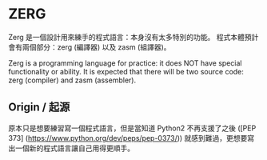 # ZERG #

Zerg 是一個設計用來練手的程式語言：本身沒有太多特別的功能。
程式本體預計會有兩個部分：zerg (編譯器) 以及 zasm (組譯器)。

Zerg is a programming language for practice: it does NOT have special functionality or ability.
It is expected that there will be two source code: zerg (compiler) and zasm (assembler).


## Origin / 起源 ##

原本只是想要練習寫一個程式語言，但是當知道 Python2 不再支援了之後
([PEP 373] (https://www.python.org/dev/peps/pep-0373/)) 就感到難過，更想要寫出一個新的程式語言讓自己用得更順手。



